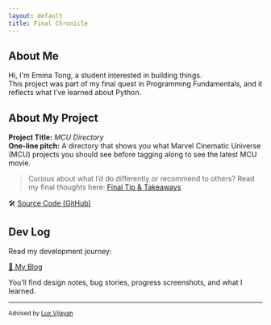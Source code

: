 ```yaml
---
layout: default
title: Final Chronicle
---
```


## About Me

Hi, I'm Emma Tong, a student interested in building things.  
This project was part of my final quest in Programming Fundamentals, and it reflects what I’ve learned about Python.

## About My Project

**Project Title:** *MCU Directory*   
**One-line pitch:** A directory that shows you what Marvel Cinematic Universe (MCU) projects you should see before tagging along to see the latest MCU movie.

> Curious about what I’d do differently or recommend to others? Read my final thoughts here: [Final Tip & Takeaways](_posts/2025-05-19-tip.md)

🛠️ [Source Code (GitHub)](files/README.md)  

## Dev Log

Read my development journey:  

[📝 My Blog](blog.html)

You’ll find design notes, bug stories, progress screenshots, and what I learned.

---

<small>Advised by [Lux Vijayan](mailto:laxmiv2@illinois.edu)</small>
